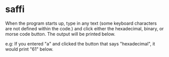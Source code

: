 # saffi
When the program starts up, type in any text (some keyboard characters are not defined within the code.) and
click either the hexadecimal, binary, or morse code button. The output will be printed below.

e.g: If you entered "a" and clicked the button that says "hexadecimal", it would print "61" below.
